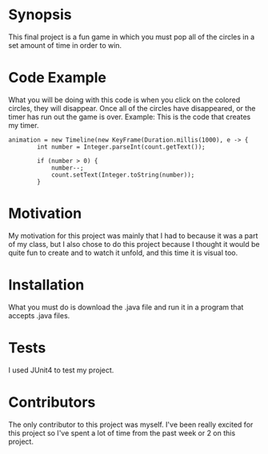 # Synopsis

This final project is a fun game in which you must pop all of the circles in a set amount of time in order to win.

# Code Example

What you will be doing with this code is when you click on the colored circles, they will disappear.  Once all of the circles have disappeared, or the timer has run out the game is over.
Example: This is the code that creates my timer.

	animation = new Timeline(new KeyFrame(Duration.millis(1000), e -> {
			int number = Integer.parseInt(count.getText());
			
			if (number > 0) {
				number--;
				count.setText(Integer.toString(number));
			}

# Motivation

My motivation for this project was mainly that I had to because it was a part of my class, but I also chose to do this project because I thought it would be quite fun to create and to watch it unfold, and this time it is visual too.

# Installation

What you must do is download the .java file and run it in a program that accepts .java files.

# Tests
I used JUnit4 to test my project.

# Contributors

The only contributor to this project was myself.  I've been really excited for this project so I've spent a lot of time from the past week or 2 on this project.
